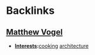 
# Backlinks
## [Matthew Vogel](<Matthew Vogel.md>)
- **[Interests](<Interests.md>):**[cooking](<cooking.md>) [architecture](<architecture.md>)

